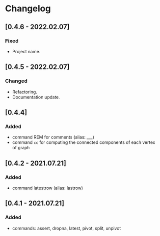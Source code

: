# Changelog

## [0.4.6 - 2022.02.07]
### Fixed
- Project name.

## [0.4.5 - 2022.02.07]
### Changed
- Refactoring.
- Documentation update.

## [0.4.4]
### Added
- command REM for comments (alias: ___)
- command `cc` for computing the connected components of each vertex of graph

## [0.4.2 - 2021.07.21]
### Added
- command latestrow (alias: lastrow)

## [0.4.1 - 2021.07.21]
### Added
- commands: assert, dropna, latest, pivot, split, unpivot